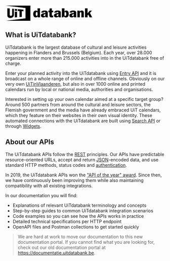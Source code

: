 <!-- focus: false -->

![](../assets/images/uitdatabank.png)

## What is UiTdatabank?

UiTdatabank is the largest database of cultural and leisure activities happening in Flanders and Brussels (Belgium). Each year, over 28.000 organizers enter more than 215.000 activities into in the UiTdatabank free of charge.

Enter your planned activity into the UiTdatabank using [Entry API](entry-api/introduction.md) and it is broadcast on a whole range of online and offline channels. Obviously on our very own [UiTinVlaanderen](https://www.uitinvlaanderen.be), but also in over 1000 online and printed calendars run by local or national media, authorities and organisations.

Interested in setting up your own calendar aimed at a specific target group? Around 500 partners from around the cultural and leisure sectors, the Flemish government and the media have already embraced UiT calendars, which they feature on their websites in their own visual identity. These automated connections with the UiTdatabank are built using [Search API](search-api/introduction.md) or through [Widgets](https://docs.publiq.be/docs/widgets).

## About our APIs

The UiTdatabank APIs follow the [REST](https://en.wikipedia.org/wiki/Representational_state_transfer) principles. Our APIs have predictable resource-oriented URLs, accept and return [JSON](https://www.json.org/json-en.html)-encoded data, and use standard HTTP methods, status codes and [authentication](https://docs.publiq.be/docs/authentication).

In 2019, the UiTdatabank APIs won the ["API of the year" award](https://overheid.vlaanderen.be/wedstrijd-api-van-het-jaar-2019). Since then, we have continuously been improving them while also maintaining compatibility with all existing integrations.

In our documentation you will find:

* Explanations of relevant UiTdatabank terminology and concepts
* Step-by-step guides to common UiTdatabank integration scenarios
* Code examples so you can see how the APIs works in practice
* Detailed technical specifications per HTTP endpoint
* OpenAPI files and Postman collections to get started quickly

<!-- theme: warning -->

> We are hard at work to move our documentation to this new documentation portal. If you cannot find what you are looking for, check out our old documentation portal at <https://documentatie.uitdatabank.be>.
